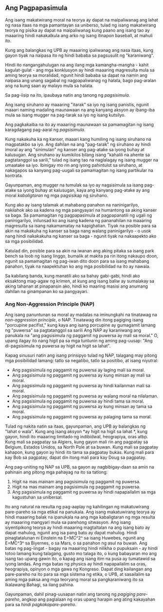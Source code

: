 ## Ang Pagpapasimula

Ang isang makatwirang moral na teorya ay dapat na maipaliwanag ang lahat ng nasa itaas na mga pamantayan sa uniberso, tulad ng isang makatwirang teorya ng pisika ay dapat na maipaliwanag kung paano ang isang tao ay maaaring hindi nakakalkula ang arko ng isang itinapon baseball, at mahuli ito.

Kung ang balangkas ng UPB ay maaaring ipaliwanag ang nasa itaas, kung gayon tiyak na naipasa ito ng hindi bababa sa pagsusulit ng "karaniwang".

Hindi ito nangangahulugan na ang ilang mga kamangha-mangha - kahit kagulat-gulat - ang mga konklusyon ay hindi maaaring magresulta mula sa aming teorya sa moralidad, ngunit hindi bababa sa dapat na namin ang naipasa ang unang sagabal ng nagpapaliwanag ng halata, bago pag-aralan ang na kung saan ay malayo mula sa halata.

Sa pag-iisip na ito, ipaubaya natin ang tanong ng *pagsisimula*.

Ang isang siruhano ay maaaring "itarak" sa iyo ng isang panistis, ngunit maaari naming madaling maunawaan na ang kanyang aksyon ay ibang-iba mula sa isang mugger na pag-tarak sa iyo ng isang kutsilyo.

Ang pagkakaiba na ito ay maaaring maunawaan sa pamamagitan ng isang karagdagang pag-aaral ng *pagsisimula*.

Kung nakakuha ka ng kanser, maaari kang humiling ng isang siruhano na magpatakbo sa iyo. Ang dahilan na ang "pag-tarak" ng siruhano ay hindi imoral ay ang "sinimulan" ng kanser ang pag-atake sa iyong buhay at kalusugan. Ang siruhano ay kumikilos bilang isang "kahalili na ahente sa pagtatanggol sa sarili," tulad ng isang tao na naglalagay ng isang mugger na umaatake sa iyo. Ibinigay mo rin ang iyong pahintulot sa siruhano, at nakagapos sa kanyang pag-uugali sa pamamagitan ng isang partikular na kontrata.

Gayunpaman, ang mugger na tumulak sa iyo ay nagsisimula sa isang pag-atake sa iyong buhay at kalusugan, kaya ang kanyang pag-atake ay ang moral *kabaligtaran* ng mga pagsisikap ng siruhano.

Kung ako ay isang talamak at mahabang panahon na naninigarilyo, nakilahok ako sa kadena ng mga pangyayari na humantong sa aking kanser sa baga. Sa pamamagitan ng pagpapasimula at pagpapanatili ng ugali ng paninigarilyo, inilunsad ko ang isang kadena ng pananahilan na maaaring magresulta sa isang nakamamatay na kapighatian. Tiyak na posible para sa akin na makakuha ng kanser sa baga nang walang paninigarilyo - o usok nang hindi nakakakuha ng kanser sa baga - ngunit tiyak na nakaapekto ako sa mga posibilidad.

Katulad din, posible para sa akin na iwanan ang aking pitaka sa isang park bench sa loob ng isang linggo, bumalik at makita pa rin itong nakaupo doon, ngunit sa pamamagitan ng pag-iwan dito doon para sa isang mahabang panahon, tiyak na naapektuhan ko ang mga posibilidad na ito ay nawala.

Sa kabilang banda, kung manatili ako sa bahay gabi-gabi, hindi ako eksaktong mag-agaw ng krimen, at kung ang isang baliw ay sumalakay sa aking tahanan at pinapansin ako, hindi ko maaring masisi ang anumang dahilan na ginampanan ko sa pangyayari.

### Ang Non-Aggression Principle (NAP)

Ang isang panuntunan sa moral ay madalas na iminungkahi na tinatawag na *non-aggression principle*, o NAP. Tinatawag din itong pagiging isang "porcupine pacifist," kung kaya ang isang porcupine ay gumagamit lamang ng "puwersa" sa pagtatanggol sa sarili Ang NAP ay karaniwang ang panukala na "ang pagsisimula ng paggamit ng puwersa ay mali sa moral." O, upang ilagay ito nang higit pa sa mga tuntunin ng aming pag-uusap: "Ang di-pagsisimula ng puwersa ay higit na higit sa lahat".

Kapag sinusuri natin ang isang prinsipyo tulad ng NAP, talagang may pitong mga posibilidad lamang: tatlo sa negatibo, tatlo sa positibo, at isang niyutral:

- Ang pagsisimula ng paggamit ng puwersa ay laging mali sa moral.
- Ang pagsisimula ng paggamit ng puwersa ay kung minsan ay mali sa moral.
- Ang pagsisimula ng paggamit ng puwersa ay hindi kailanman mali sa moral.
- Ang pagsisimula ng paggamit ng puwersa ay walang moral na nilalaman.
- Ang pagsisimula ng paggamit ng puwersa ay hindi tama sa moral.
- Ang pagsisimula ng paggamit ng puwersa ay kung minsan ay tama sa moral.
- Ang pagsisimula ng paggamit ng puwersa ay palaging tama sa moral.

Tulad ng nakita natin sa itaas, gayunpaman, ang UPB ay balangkas ng "lahat o wala". Kung ang isang aksyon *ay higit na higit sa lahat *, kung gayon, hindi ito maaaring limitado ng indibidwal, heograpiya, oras atbp. Kung mali sa pagpatay sa Algiers, kung gayon mali rin ang pagpatay sa Belgium, Estados Unidos, sa North Pole at sa buwan. Kung mali sa pagpatay kahapon, kung gayon ay hindi ito tama sa pagpatay bukas. Kung mali para kay Bob sa pagpatay, dapat din itong mali para kay Doug sa pagpatay.

Ang pag-uniting ng NAP sa UPB, sa gayon ay nagbibigay-daan sa amin na pahinain ang pitong mga pahayag na ito sa tatlong:

1. Higit na mas mainam ang pagsisimula ng paggamit ng puwersa.
2. Higit na mas mainam ang pagsisimula ng paggamit ng puwersa.
3. Ang pagsisimula ng paggamit ng puwersa ay hindi napapailalim sa mga kagustuhan sa unibersal.

Ito ang natural na resulta ng pag-aaplay ng kahilingan ng makatuwirang pare-pareho sa mga etikal na panukala. Ang isang makatuwirang teorya ay hindi maaaring balak na ipanukala na ang mga kabaligtaran ng mga resulta ay maaaring mangyari mula sa parehong sitwasyon. Ang isang siyentipikong teorya ay hindi maaaring magtaltalan na ang isang bato ay dapat mahulog, ngunit ang isa pang bato ay dapat mahulog. Hindi pinagtatalunan ni Einstein na E=MC^2^ sa isang Huwebes, ngunit ang E=MC^3^ sa Biyernes, o sa Mars, o sa panahon ng asul na buwan. Ang batas ng pag-iingat - bagay na maaaring hindi nilikha o pupuksain - ay hindi totoo lamang kung talagang, gusto mo talaga ito, o kung babayaran mo ang isang tao upang gawin ito, o kapag ang isang itim na pusa ay tumatawid sa iyong landas. Ang mga batas ng physics ay hindi napapailalim sa oras, heograpiya, opinyon o mga gawa ng Kongreso. Dapat ding kailangan ang pare-pareho na ito para sa mga sistema ng etika, o UPB, at sasailalim sa aming mga paksa ang mga teoryang moral sa pangkaraniwang ito sa Ikalawang Bahagi, sa ilang pahina.

Gayunpaman, dahil pinag-uusapan natin ang tanong ng *pagiging pare-pareho*, angkop ang paglalaan ng oras upang harapin ang ating kakayahan para sa *hindi pagkakapare-pareho*.
